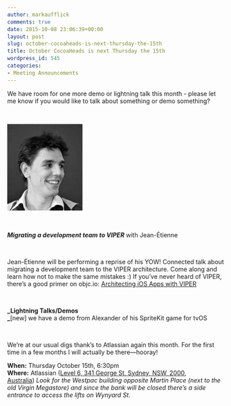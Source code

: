 ```yaml
---
author: markaufflick
comments: true
date: 2015-10-08 23:06:39+00:00
layout: post
slug: october-cocoaheads-is-next-thursday-the-15th
title: October CocoaHeads is next Thursday the 15th
wordpress_id: 545
categories:
- Meeting Announcements
---
```


We have room for one more demo or lightning talk this month - please let me know if you would like to talk about something or demo something? 




 




![Thumb 0ef8bdca 7b61 4f79 a862 ec0ac59eb98f png](/assets/2015_10_thumb_0ef8bdca-7b61-4f79-a862-ec0ac59eb98f-png.jpeg)




 




**_Migrating a development team to VIPER_** with Jean-Étienne




 




Jean-Étienne will be performing a reprise of his YOW! Connected talk about migrating a development team to the VIPER architecture. Come along and learn how not to make the same mistakes :) If you’ve never heard of VIPER, there’s a good primer on objc.io: [Architecting iOS Apps with VIPER](https://www.objc.io/issues/13-architecture/viper/)




 




**_Lightning Talks/Demos  
_**[new] we have a demo from Alexander of his SpriteKit game for tvOS




 




We’re at our usual digs thank’s to Atlassian again this month. For the first time in a few months I will actually be there—hooray!




**When:** Thursday October 15th, 6:30pm  
**Where:** Atlassian ([Level 6, 341 George St, Sydney, NSW, 2000, Australia](http://goo.gl/Pm0lA)) _Look for the Westpac building opposite Martin Place (next to the old Virgin Megastore) and since the bank will be closed there’s a side entrance to access the lifts on Wynyard St._
